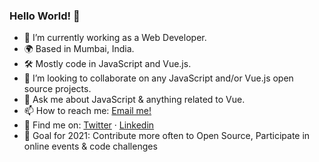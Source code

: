 ### Hello World! 👋

- 🔭 I’m currently working as a Web Developer.
- 🌍 Based in Mumbai, India.
- 🛠 Mostly code in JavaScript and Vue.js.
- 👯 I’m looking to collaborate on any JavaScript and/or Vue.js open source projects.
- 💬 Ask me about JavaScript & anything related to Vue.
- 📫 How to reach me: [Email me!](mailto:keithmchd48@gmail.com)
- 📱 Find me on: [Twitter](https://twitter.com/keith_kinsella7) · [Linkedin](https://www.linkedin.com/in/keith-machado-591a6181/)
- 🥅 Goal for 2021: Contribute more often to Open Source, Participate in online events & code challenges
